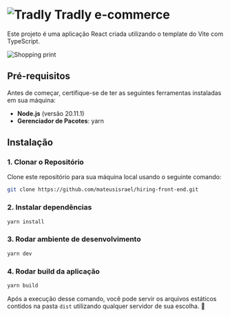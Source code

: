# ![Tradly](https://github.com/mateusisrael/hiring-front-end/blob/chore/docs/src/docs/logo-hdpi.png) Tradly e-commerce

Este projeto é uma aplicação React criada utilizando o template do Vite com TypeScript.

![Shopping print](https://github.com/mateusisrael/hiring-front-end/blob/chore/docs/src/docs/1.png)

## Pré-requisitos

Antes de começar, certifique-se de ter as seguintes ferramentas instaladas em sua máquina:

- **Node.js** (versão 20.11.1)
- **Gerenciador de Pacotes**: yarn

## Instalação

### 1. Clonar o Repositório
Clone este repositório para sua máquina local usando o seguinte comando:
```bash
git clone https://github.com/mateusisrael/hiring-front-end.git
```

### 2. Instalar dependências
```bash
yarn install
```
### 3. Rodar ambiente de desenvolvimento
```bash
yarn dev
```

### 4. Rodar build da aplicação
```bash
yarn build
```
Após a execução desse comando, você pode servir os arquivos estáticos contidos na pasta `dist` utilizando qualquer servidor de sua escolha. 🚀

